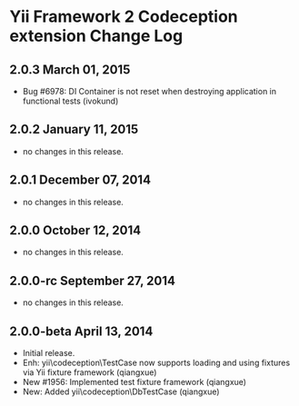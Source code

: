Yii Framework 2 Codeception extension Change Log
================================================

2.0.3 March 01, 2015
--------------------

- Bug #6978: DI Container is not reset when destroying application in functional tests (ivokund)


2.0.2 January 11, 2015
----------------------

- no changes in this release.


2.0.1 December 07, 2014
-----------------------

- no changes in this release.


2.0.0 October 12, 2014
----------------------

- no changes in this release.


2.0.0-rc September 27, 2014
---------------------------

- no changes in this release.


2.0.0-beta April 13, 2014
-------------------------

- Initial release.
- Enh: yii\codeception\TestCase now supports loading and using fixtures via Yii fixture framework (qiangxue)
- New #1956: Implemented test fixture framework (qiangxue)
- New: Added yii\codeception\DbTestCase (qiangxue)
